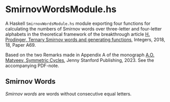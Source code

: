 # SmirnovWordsModule.hs #

A Haskell `SmirnovWordsModule.hs` module exporting four functions for calculating 
the numbers of Smirnov words over three-letter and four-letter alphabets in the 
theoretical framework of the breakthrough article 
[H. Prodinger, Ternary Smirnov words and generating functions](http://math.colgate.edu/~integers/vol18.html), Integers, 2018, 18,
Paper A69.

Based on the two Remarks made in Appendix A of the monograph
[A.O. Matveev, Symmetric Cycles](https://www.jennystanford.com/), Jenny Stanford Publishing, 2023. See the accompanying PDF-note.

## Smirnov Words ##

*Smirnov words* are words without consecutive equal letters.
